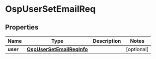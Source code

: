 # OspUserSetEmailReq

## Properties
Name | Type | Description | Notes
------------ | ------------- | ------------- | -------------
**user** | [**OspUserSetEmailReqInfo**](OspUserSetEmailReqInfo.md) |  |  [optional]
